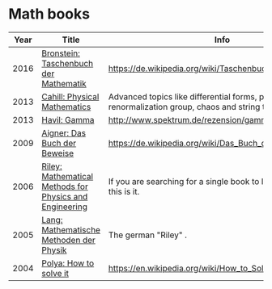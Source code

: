# Math books

 Year | Title | Info 
------|-------|------
2016  | [Bronstein: Taschenbuch der Mathematik](https://www.amazon.de/Taschenbuch-Mathematik-Bronstein-Multiplattform-CD-ROM-DeskTop/dp/3808557907/?tag=maierandi-21) | https://de.wikipedia.org/wiki/Taschenbuch_der_Mathematik
2013  | [Cahill: Physical Mathematics](https://www.amazon.de/Physical-Mathematics-Kevin-Cahill/dp/1107005213/?tag=maierandi-21) | Advanced topics like differential forms, path integrals, renormalization group, chaos and string theory.
2013  | [Havil: Gamma](https://www.amazon.de/GAMMA-Konstante-Primzahlstr%C3%A4nde-Riemannsche-Vermutung/dp/3642366279/?tag=maierandi-21) | http://www.spektrum.de/rezension/gamma/895012
2009  | [Aigner: Das Buch der Beweise](https://www.amazon.de/Das-BUCH-Beweise-Martin-Aigner/dp/3642022588/?tag=maierandi-21) | https://de.wikipedia.org/wiki/Das_Buch_der_Beweise
2006  | [Riley: Mathematical Methods for Physics and Engineering](https://www.amazon.de/Mathematical-Methods-Physics-Engineering-Comprehensive/dp/0521679710/?tag=maierandi-21) | If you are searching for a single book to learn mathematics, this is it. 
2005  | [Lang: Mathematische Methoden der Physik](https://www.amazon.de/Mathematische-Methoden-Physik-Christian-Lang/dp/3827415586/?tag=maierandi-21) | The german "Riley" .
2004  | [Polya: How to solve it](https://www.amazon.de/How-Solve-Mathematical-Princeton-Science/dp/069111966X//?tag=maierandi-21) | https://en.wikipedia.org/wiki/How_to_Solve_It